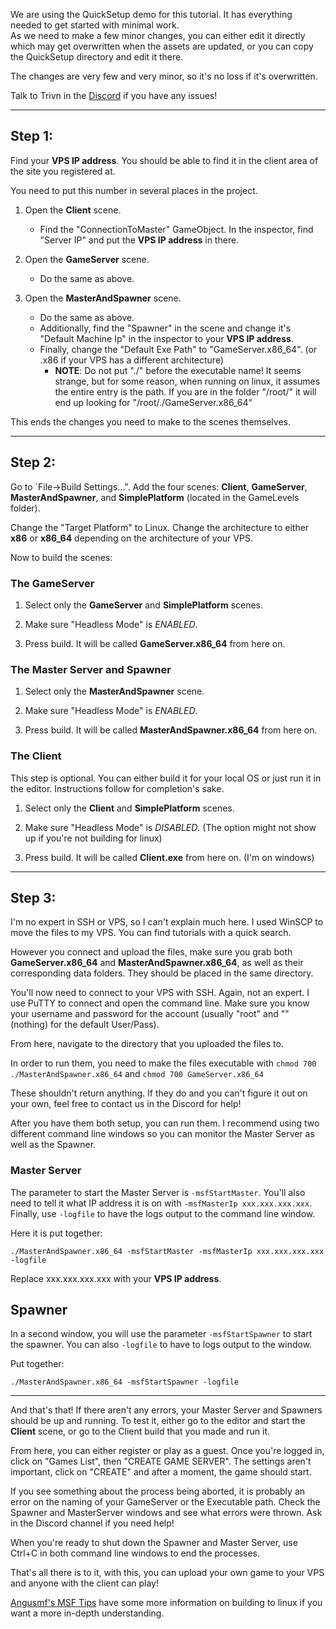 We are using the QuickSetup demo for this tutorial. It has everything needed to get started with minimal work.  
As we need to make a few minor changes, you can either edit it directly which may get overwritten when the assets are updated, or you can copy the QuickSetup directory and edit it there.

The changes are very few and very minor, so it's no loss if it's overwritten.

Talk to Trivn in the [Discord](https://discord.gg/ZqGummZ) if you have any issues!

---

## Step 1:

Find your **VPS IP address**. You should be able to find it in the client area of the site you registered at.

You need to put this number in several places in the project. 
1. Open the **Client** scene.  
    * Find the "ConnectionToMaster" GameObject. In the inspector, find "Server IP" and put the **VPS IP address** in there.


2. Open the **GameServer** scene.  
    * Do the same as above.


3. Open the **MasterAndSpawner** scene.  
    * Do the same as above.  
    * Additionally, find the "Spawner" in the scene and change it's "Default Machine Ip" in the inspector to your **VPS IP address**.  
    * Finally, change the "Default Exe Path" to "GameServer.x86_64". (or .x86 if your VPS has a different architecture)
        * **NOTE**: Do not put "./" before the executable name! It seems strange, but for some reason, when running on linux, it assumes the entire entry is the path. If you are in the folder "/root/" it will end up looking for "/root/./GameServer.x86_64"

This ends the changes you need to make to the scenes themselves.

---

## Step 2:

Go to `File->Build Settings...". Add the four scenes: **Client**, **GameServer**, **MasterAndSpawner**, and **SimplePlatform** (located in the GameLevels folder).

Change the "Target Platform" to Linux. Change the architecture to either **x86** or **x86_64** depending on the architecture of your VPS.

Now to build the scenes:

### The GameServer

1. Select only the **GameServer** and **SimplePlatform** scenes.

2. Make sure "Headless Mode" is _ENABLED_.

3. Press build. It will be called **GameServer.x86_64** from here on.

### The Master Server and Spawner

1. Select only the **MasterAndSpawner** scene.

2. Make sure "Headless Mode" is _ENABLED_.

3. Press build. It will be called **MasterAndSpawner.x86_64** from here on.

### The Client

This step is optional. You can either build it for your local OS or just run it in the editor. Instructions follow for completion's sake.

1. Select only the **Client** and **SimplePlatform** scenes.

2. Make sure "Headless Mode" is _DISABLED_. (The option might not show up if you're not building for linux)

3. Press build. It will be called **Client.exe** from here on. (I'm on windows)

---

## Step 3:

I'm no expert in SSH or VPS, so I can't explain much here. I used WinSCP to move the files to my VPS. You can find tutorials with a quick search.

However you connect and upload the files, make sure you grab both **GameServer.x86_64** and **MasterAndSpawner.x86_64**, as well as their corresponding data folders. They should be placed in the same directory.

You'll now need to connect to your VPS with SSH. Again, not an expert. I use PuTTY to connect and open the command line. Make sure you know your username and password for the account (usually "root" and "" (nothing) for the default User/Pass).

From here, navigate to the directory that you uploaded the files to.

In order to run them, you need to make the files executable with `chmod 700 ./MasterAndSpawner.x86_64` and `chmod 700 GameServer.x86_64`

These shouldn't return anything. If they do and you can't figure it out on your own, feel free to contact us in the Discord for help!

After you have them both setup, you can run them. I recommend using two different command line windows so you can monitor the Master Server as well as the Spawner.

### Master Server

The parameter to start the Master Server is `-msfStartMaster`. You'll also need to tell it what IP address it is on with `-msfMasterIp xxx.xxx.xxx.xxx`. Finally, use `-logfile` to have the logs output to the command line window.

Here it is put together:

`./MasterAndSpawner.x86_64 -msfStartMaster -msfMasterIp xxx.xxx.xxx.xxx -logfile`

Replace xxx.xxx.xxx.xxx with your **VPS IP address**.

## Spawner

In a second window, you will use the parameter `-msfStartSpawner` to start the spawner. You can also `-logfile` to have to logs output to the window.

Put together:

`./MasterAndSpawner.x86_64 -msfStartSpawner -logfile`

---

And that's that! If there aren't any errors, your Master Server and Spawners should be up and running. To test it, either go to the editor and start the **Client** scene, or go to the Client build that you made and run it.

From here, you can either register or play as a guest. Once you're logged in, click on "Games List", then "CREATE GAME SERVER". The settings aren't important, click on "CREATE" and after a moment, the game should start.

If you see something about the process being aborted, it is probably an error on the naming of your GameServer or the Executable path. Check the Spawner and MasterServer windows and see what errors were thrown. Ask in the Discord channel if you need help!

When you're ready to shut down the Spawner and Master Server, use Ctrl+C in both command line windows to end the processes.

That's all there is to it, with this, you can upload your own game to your VPS and anyone with the client can play!

[Angusmf's MSF Tips](https://github.com/alvyxaz/barebones-masterserver/wiki/Angusmf's-MSF-Tips!) have some more information on building to linux if you want a more in-depth understanding.
